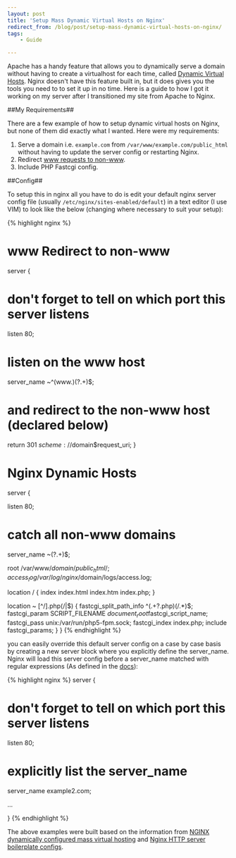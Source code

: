 ```yaml
---
layout: post
title: 'Setup Mass Dynamic Virtual Hosts on Nginx'
redirect_from: /blog/post/setup-mass-dynamic-virtual-hosts-on-nginx/
tags:
    - Guide

---
```

Apache has a handy feature that allows you to dynamically serve a domain without having to create a virtualhost for each time, called [Dynamic Virtual Hosts](https://httpd.apache.org/docs/2.2/vhosts/mass.html). Nginx doesn't have this feature built in, but it does gives you the tools you need to to set it up in no time. Here is a guide to how I got it working on my server after I transitioned my site from Apache to Nginx.

##My Requirements##

There are a few example of how to setup dynamic virtual hosts on Nginx, but none of them did exactly what I wanted. Here were my requirements:

1. Serve a domain i.e. `example.com` from `/var/www/example.com/public_html` without having to update the server config or restarting Nginx.
2. Redirect [www requests to non-www](http://no-www.org/).
3. Include PHP Fastcgi config.

##Config##

To setup this in nginx all you have to do is edit your default nginx server config file (usually `/etc/nginx/sites-enabled/default`) in a text editor (I use VIM) to look like the below (changing where necessary to suit your setup):

{% highlight nginx %}
# www Redirect to non-www

server {
  # don't forget to tell on which port this server listens
  listen 80;

  # listen on the www host
  server_name ~^(www\.)(?<domain>.+)$;

  # and redirect to the non-www host (declared below)
  return 301 $scheme://$domain$request_uri;
}


# Nginx Dynamic Hosts

server {

  listen 80;

  # catch all non-www domains
  server_name ~(?<domain>.+)$;

  root /var/www/$domain/public_html/;
  access_log /var/log/nginx/$domain/logs/access.log;

  location / {
    index index.html index.htm index.php;
  }

  location ~ [^/]\.php(/|$) {
    fastcgi_split_path_info ^(.+?\.php)(/.*)$;
    fastcgi_param SCRIPT_FILENAME $document_root$fastcgi_script_name;
    fastcgi_pass unix:/var/run/php5-fpm.sock;
    fastcgi_index index.php;
    include fastcgi_params;
  }
}
{% endhighlight %}

you can easily override this default server config on a case by case basis by creating a new server block where you explicitly define the server_name. Nginx will load this server config before a server_name matched with regular expressions (As defined in the [docs](http://nginx.org/en/docs/http/server_names.html)):

{% highlight nginx %}
server {
  # don't forget to tell on which port this server listens
  listen 80;

  # explicitly list the server_name
  server_name example2.com;

  ...

}
{% endhighlight %}

The above examples were built based on the information from [NGINX dynamically configured mass virtual hosting](http://syshero.org/post/68729802960/nginx-dynamically-configured-mass-virtual-hosting) and [Nginx HTTP server boilerplate configs](https://github.com/h5bp/server-configs-nginx).

